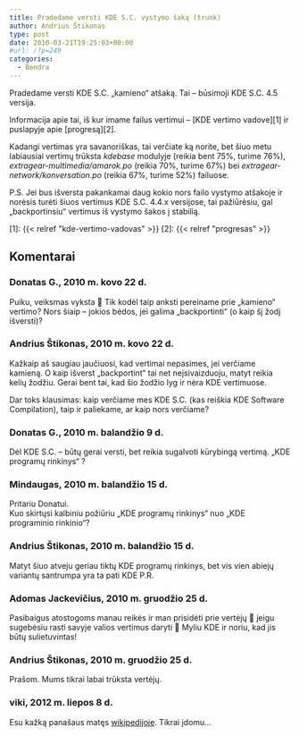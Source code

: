 ```yaml
---
title: Pradedame versti KDE S.C. vystymo šaką (trunk)
author: Andrius Štikonas
type: post
date: 2010-03-21T19:25:03+00:00
#url: /?p=249
categories:
  - Bendra
---
```

Pradedame versti KDE S.C. „kamieno“ atšaką. Tai – būsimoji KDE S.C. 4.5 versija.

Informacija apie tai, iš kur imame failus vertimui – [KDE vertimo vadove][1] ir puslapyje apie [progresą][2].

Kadangi vertimas yra savanoriškas, tai verčiate ką norite, bet šiuo metu labiausiai vertimų trūksta _kdebase_ modulyje (reikia bent 75%, turime 76%), _extragear-multimedia/amarok.po_ (reikia 70%, turime 67%) bei _extragear-network/konversation.po_ (reikia 67%, turime 52%) failuose.

P.S. Jei bus išversta pakankamai daug kokio nors failo vystymo atšakoje ir norėsis turėti šiuos vertimus KDE S.C. 4.4.x versijose, tai pažiūrėsiu, gal „backportinsiu“ vertimus iš vystymo šakos į stabilią.

 [1]: {{< relref "kde-vertimo-vadovas" >}}
 [2]: {{< relref "progresas" >}}

## Komentarai

### Donatas G., 2010 m. kovo 22 d.
Puiku, veiksmas vyksta 🙂 Tik kodėl taip anksti pereiname prie „kamieno“ vertimo? Nors šiaip – jokios bėdos, jei galima „backportinti“ (o kaip šį žodį išversti)?

### Andrius Štikonas, 2010 m. kovo 22 d.
Kažkaip aš saugiau jaučiuosi, kad vertimai nepasimes, jei verčiame kamieną. O kaip išverst „backportint“ tai net neįsivaizduoju, matyt reikia kelių žodžiu. Gerai bent tai, kad šio žodžio lyg ir nėra KDE vertimuose.

Dar toks klausimas: kaip verčiame mes KDE S.C. (kas reiškia KDE Software Compilation), taip ir paliekame, ar kaip nors verčiame?

### Donatas G., 2010 m. balandžio 9 d.
Dėl KDE S.C. – būtų gerai versti, bet reikia sugalvoti kūrybingą vertimą. „KDE programų rinkinys“ ?

### Mindaugas, 2010 m. balandžio 15 d.
Pritariu Donatui.  
Kuo skirtųsi kalbiniu požiūriu „KDE programų rinkinys“ nuo „KDE programinio rinkinio“?

### Andrius Štikonas, 2010 m. balandžio 15 d.
Matyt šiuo atveju geriau tiktų KDE programų rinkinys, bet vis vien abiejų variantų santrumpa yra ta pati KDE P.R.

### Adomas Jackevičius, 2010 m. gruodžio 25 d.
Pasibaigus atostogoms manau reikės ir man prisidėti prie vertėjų 🙂 jeigu sugebėsiu rasti savyje valios vertimus daryti 🙂 Myliu KDE ir noriu, kad jis būtų sulietuvintas!

### Andrius Štikonas, 2010 m. gruodžio 25 d.
Prašom. Mums tikrai labai trūksta vertėjų.

### viki, 2012 m. liepos 8 d.
Esu kažką panašaus matęs <a href="http://http://lt.wikipedia.org/" rel="nofollow">wikipedijoje</a>. Tikrai įdomu&#8230;
